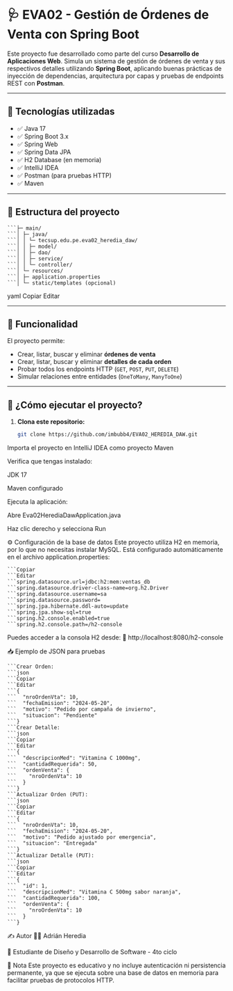 # 🩺 EVA02 - Gestión de Órdenes de Venta con Spring Boot

Este proyecto fue desarrollado como parte del curso **Desarrollo de Aplicaciones Web**. Simula un sistema de gestión de órdenes de venta y sus respectivos detalles utilizando **Spring Boot**, aplicando buenas prácticas de inyección de dependencias, arquitectura por capas y pruebas de endpoints REST con **Postman**.

---

## 📌 Tecnologías utilizadas

- ✅ Java 17
- ✅ Spring Boot 3.x
- ✅ Spring Web
- ✅ Spring Data JPA
- ✅ H2 Database (en memoria)
- ✅ IntelliJ IDEA
- ✅ Postman (para pruebas HTTP)
- ✅ Maven

---

## 📂 Estructura del proyecto

```src/
```├─ main/ 
```│ ├─ java/
```│ │ └─ tecsup.edu.pe.eva02_heredia_daw/
```│ │ ├─ model/
```│ │ ├─ dao/
```│ │ ├─ service/
```│ │ └─ controller/
```│ └─ resources/
```│ ├─ application.properties
```│ └─ static/templates (opcional)
```
yaml
Copiar
Editar

---

## 🧠 Funcionalidad

El proyecto permite:

- Crear, listar, buscar y eliminar **órdenes de venta**
- Crear, listar, buscar y eliminar **detalles de cada orden**
- Probar todos los endpoints HTTP (`GET`, `POST`, `PUT`, `DELETE`)
- Simular relaciones entre entidades (`OneToMany`, `ManyToOne`)

---

## 🔧 ¿Cómo ejecutar el proyecto?

1. **Clona este repositorio:**
   ```bash
   git clone https://github.com/imbubb4/EVA02_HEREDIA_DAW.git
Importa el proyecto en IntelliJ IDEA como proyecto Maven

Verifica que tengas instalado:

JDK 17

Maven configurado

Ejecuta la aplicación:

Abre Eva02HerediaDawApplication.java

Haz clic derecho y selecciona Run

⚙️ Configuración de la base de datos
Este proyecto utiliza H2 en memoria, por lo que no necesitas instalar MySQL.
Está configurado automáticamente en el archivo application.properties:

```properties
```Copiar
```Editar
```spring.datasource.url=jdbc:h2:mem:ventas_db
```spring.datasource.driver-class-name=org.h2.Driver
```spring.datasource.username=sa
```spring.datasource.password=
```spring.jpa.hibernate.ddl-auto=update
```spring.jpa.show-sql=true
```spring.h2.console.enabled=true
```spring.h2.console.path=/h2-console
```
Puedes acceder a la consola H2 desde:
🔗 http://localhost:8080/h2-console

📥 Ejemplo de JSON para pruebas
```
```Crear Orden:
```json
```Copiar
```Editar
```{
```  "nroOrdenVta": 10,
```  "fechaEmision": "2024-05-20",
```  "motivo": "Pedido por campaña de invierno",
```  "situacion": "Pendiente"
```}
```Crear Detalle:
```json
```Copiar
```Editar
```{
```  "descripcionMed": "Vitamina C 1000mg",
```  "cantidadRequerida": 50,
```  "ordenVenta": {
```    "nroOrdenVta": 10
```  }
```}
```Actualizar Orden (PUT):
```json
```Copiar
```Editar
```{
```  "nroOrdenVta": 10,
```  "fechaEmision": "2024-05-20",
```  "motivo": "Pedido ajustado por emergencia",
```  "situacion": "Entregada"
```}
```Actualizar Detalle (PUT):
```json
```Copiar
```Editar
```{
```  "id": 1,
```  "descripcionMed": "Vitamina C 500mg sabor naranja",
```  "cantidadRequerida": 100,
```  "ordenVenta": {
```    "nroOrdenVta": 10
```  }
```}
```
✍️ Autor
👩‍💻 Adrián Heredia

💼 Estudiante de Diseño y Desarrollo de Software - 4to ciclo

📌 Nota
Este proyecto es educativo y no incluye autenticación ni persistencia permanente, ya que se ejecuta sobre una base de datos en memoria para facilitar pruebas de protocolos HTTP.
